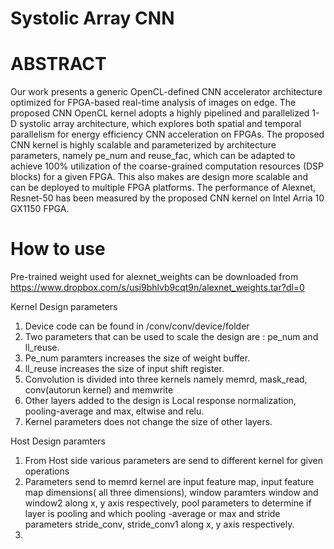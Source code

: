 # Systolic Array CNN

# ABSTRACT
Our work presents a generic OpenCL-defined CNN accelerator architecture optimized for FPGA-based real-time analysis of images on edge. The proposed CNN OpenCL kernel adopts a highly pipelined and parallelized 1-D systolic array architecture, which explores both spatial and temporal parallelism for energy efficiency CNN acceleration on FPGAs. The proposed CNN kernel is highly scalable and parameterized by architecture parameters, namely pe_num and reuse_fac, which can be adapted to achieve 100% utilization of the coarse-grained computation resources (DSP blocks) for a given FPGA. This also makes are design more scalable and can be deployed to multiple FPGA platforms. 
The performance of Alexnet, Resnet-50 has been measured by the proposed CNN kernel on Intel Arria 10 GX1150 FPGA. 

# How to use
Pre-trained weight used for alexnet_weights can be downloaded from https://www.dropbox.com/s/usi9bhlvb9cqt9n/alexnet_weights.tar?dl=0

Kernel Design parameters 
1. Device code can be found in /conv/conv/device/folder
2. Two parameters that can be used to scale the design are : pe_num and ll_reuse.
3. Pe_num paramters increases the size of weight buffer.
4. ll_reuse increases the size of input shift register.
5. Convolution is divided into three kernels namely memrd, mask_read, conv(autorun kernel) and memwrite
6. Other layers added to the design is Local response normalization, pooling-average and max, eltwise and relu.
7. Kernel parameters does not change the size of other layers. 

Host Design paramters
1. From Host side various parameters are send to different kernel for given operations
2. Parameters send to memrd kernel are input feature map, input feature map dimensions( all three dimensions), window paramters window and window2 along x, y axis respectively, pool parameters to determine if layer is pooling and which pooling -average or max and stride parameters stride_conv, stride_conv1 along x, y axis respectively.
3. 

